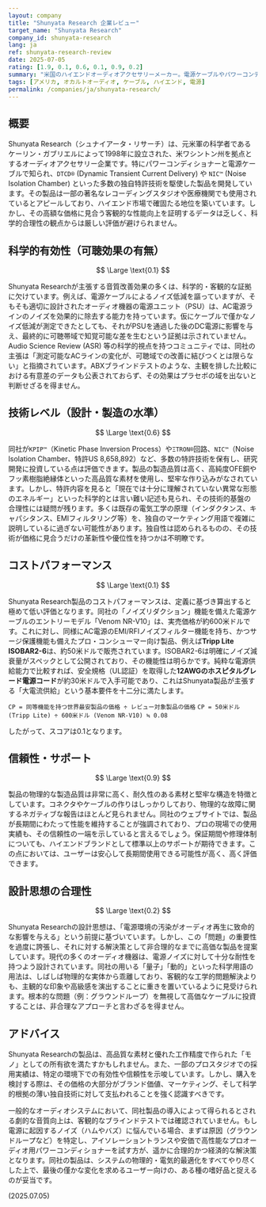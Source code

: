 ```yaml
---
layout: company
title: "Shunyata Research 企業レビュー"
target_name: "Shunyata Research"
company_id: shunyata-research
lang: ja
ref: shunyata-research-review
date: 2025-07-05
rating: [1.9, 0.1, 0.6, 0.1, 0.9, 0.2]
summary: "米国のハイエンドオーディオアクセサリーメーカー。電源ケーブルやパワーコンディショナーを中心に、独自の特許技術を多数投入した製品を展開。プロオーディオや医療分野での採用実績をアピールする一方、その価格設定と効果の科学的根拠については大きな疑問符が付く。製品は高品質な素材で堅牢に作られているが、主張される音質改善効果は客観的データに乏しく、コストパフォーマンスは極めて低い。"
tags: [アメリカ, オカルトオーディオ, ケーブル, ハイエンド, 電源]
permalink: /companies/ja/shunyata-research/
---
```

## 概要

Shunyata Research（シュナイアータ・リサーチ）は、元米軍の科学者であるケーリン・ガブリエルによって1998年に設立された、米ワシントン州を拠点とするオーディオアクセサリー企業です。特にパワーコンディショナーと電源ケーブルで知られ、`DTCD®` (Dynamic Transient Current Delivery) や `NIC™` (Noise Isolation Chamber) といった多数の独自特許技術を駆使した製品を開発しています。その製品は一部の著名なレコーディングスタジオや医療機関でも使用されているとアピールしており、ハイエンド市場で確固たる地位を築いています。しかし、その高額な価格に見合う客観的な性能向上を証明するデータは乏しく、科学的合理性の観点からは厳しい評価が避けられません。

## 科学的有効性（可聴効果の有無）

$$ \Large \text{0.1} $$

Shunyata Researchが主張する音質改善効果の多くは、科学的・客観的な証拠に欠けています。例えば、電源ケーブルによるノイズ低減を謳っていますが、そもそも適切に設計されたオーディオ機器の電源ユニット（PSU）は、AC電源ラインのノイズを効果的に除去する能力を持っています。仮にケーブルで僅かなノイズ低減が測定できたとしても、それがPSUを通過した後のDC電源に影響を与え、最終的に可聴帯域で知覚可能な差を生むという証拠は示されていません。Audio Science Review (ASR) 等の科学的視点を持つコミュニティでは、同社の主張は「測定可能なACラインの変化が、可聴域での改善に結びつくとは限らない」と指摘されています。ABXブラインドテストのような、主観を排した比較における有意差のデータも公表されておらず、その効果はプラセボの域を出ないと判断せざるを得ません。

## 技術レベル（設計・製造の水準）

$$ \Large \text{0.6} $$

同社が`KPIP™`（Kinetic Phase Inversion Process）や`ΞTRON®`回路、`NIC™`（Noise Isolation Chamber、特許US 8,658,892）など、多数の特許技術を保有し、研究開発に投資している点は評価できます。製品の製造品質は高く、高純度OFE銅やフッ素樹脂絶縁体といった高品質な素材を使用し、堅牢な作り込みがなされています。しかし、特許内容を見ると「現在では十分に理解されていない異常な形態のエネルギー」といった科学的とは言い難い記述も見られ、その技術的基盤の合理性には疑問が残ります。多くは既存の電気工学の原理（インダクタンス、キャパシタンス、EMIフィルタリング等）を、独自のマーケティング用語で複雑に説明しているに過ぎない可能性があります。独自性は認められるものの、その技術が価格に見合うだけの革新性や優位性を持つかは不明瞭です。

## コストパフォーマンス

$$ \Large \text{0.1} $$

Shunyata Research製品のコストパフォーマンスは、定義に基づき算出すると極めて低い評価となります。同社の「ノイズリダクション」機能を備えた電源ケーブルのエントリーモデル「Venom NR-V10」は、実売価格が約600米ドルです。これに対し、同様にAC電源のEMI/RFIノイズフィルター機能を持ち、かつサージ保護機能も備えたプロ・コンシューマー向け製品、例えば**Tripp Lite ISOBAR2-6**は、約50米ドルで販売されています。ISOBAR2-6は明確にノイズ減衰量がスペックとして公開されており、その機能性は明らかです。純粋な電源供給能力で比較すれば、安全規格（UL認証）を取得した**12AWGのホスピタルグレード電源コード**が約30米ドルで入手可能であり、これはShunyata製品が主張する「大電流供給」という基本要件を十二分に満たします。

`CP = 同等機能を持つ世界最安製品の価格 ÷ レビュー対象製品の価格`
`CP = 50米ドル (Tripp Lite) ÷ 600米ドル (Venom NR-V10) ≒ 0.08`

したがって、スコアは0.1となります。

## 信頼性・サポート

$$ \Large \text{0.9} $$

製品の物理的な製造品質は非常に高く、耐久性のある素材と堅牢な構造を特徴としています。コネクタやケーブルの作りはしっかりしており、物理的な故障に関するネガティブな報告はほとんど見られません。同社のウェブサイトでは、製品が長期間にわたって性能を維持することが強調されており、プロの現場での使用実績も、その信頼性の一端を示していると言えるでしょう。保証期間や修理体制についても、ハイエンドブランドとして標準以上のサポートが期待できます。この点においては、ユーザーは安心して長期間使用できる可能性が高く、高く評価できます。

## 設計思想の合理性

$$ \Large \text{0.2} $$

Shunyata Researchの設計思想は、「電源環境の汚染がオーディオ再生に致命的な影響を与える」という前提に基づいています。しかし、この「問題」の重要性を過度に誇張し、それに対する解決策として非合理的なまでに高価な製品を提案しています。現代の多くのオーディオ機器は、電源ノイズに対して十分な耐性を持つよう設計されています。同社の用いる「量子」「動的」といった科学用語の用法は、しばしば物理的な実体から乖離しており、客観的な工学的問題解決よりも、主観的な印象や高級感を演出することに重きを置いているように見受けられます。根本的な問題（例：グラウンドループ）を無視して高価なケーブルに投資することは、非合理なアプローチと言わざるを得ません。

## アドバイス

Shunyata Researchの製品は、高品質な素材と優れた工作精度で作られた「モノ」としての所有欲を満たすかもしれません。また、一部のプロスタジオでの採用実績は、特定の環境下での有効性や信頼性を示唆しています。しかし、購入を検討する際は、その価格の大部分がブランド価値、マーケティング、そして科学的根拠の薄い独自技術に対して支払われることを強く認識すべきです。

一般的なオーディオシステムにおいて、同社製品の導入によって得られるとされる劇的な音質向上は、客観的なブラインドテストでは確認されていません。もし電源に起因するノイズ（ハムやバズ）に悩んでいる場合、まずは原因（グラウンドループなど）を特定し、アイソレーショントランスや安価で高性能なプロオーディオ用パワーコンディショナーを試す方が、遥かに合理的かつ経済的な解決策となります。同社の製品は、システムの物理的・電気的最適化をすべてやり尽くした上で、最後の僅かな変化を求めるユーザー向けの、ある種の嗜好品と捉えるのが妥当です。

(2025.07.05)
